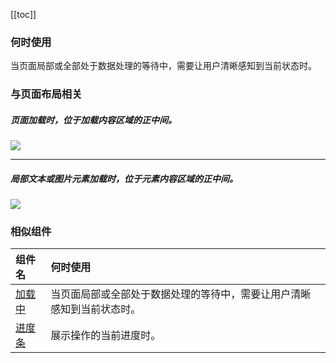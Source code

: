 [[toc]]



### 何时使用

当页面局部或全部处于数据处理的等待中，需要让用户清晰感知到当前状态时。

### 与页面布局相关

##### 页面加载时，位于加载内容区域的正中间。
<div class="legend">
  <div class="item">
    <h5></h5>
    <img src="https://oteam-tdesign-1258344706.cos.ap-guangzhou.myqcloud.com/site/design/loading-1@2x.png"/>
    <em></em>
  </div>

</div>

<hr />

##### 局部文本或图片元素加载时，位于元素内容区域的正中间。

<div class="legend">
  <div class="item">
    <img src="https://oteam-tdesign-1258344706.cos.ap-guangzhou.myqcloud.com/site/design/loading-2@2x.png" />
  </div>

  <div class="item"></div>
</div>


### 相似组件

| 组件名 | 何时使用                                                              |
| :----- | :-------------------------------------------------------------------- |
| [加载中](./loading) | 当页面局部或全部处于数据处理的等待中，需要让用户清晰感知到当前状态时。|
| [进度条](./progress) | 展示操作的当前进度时。                                                |
